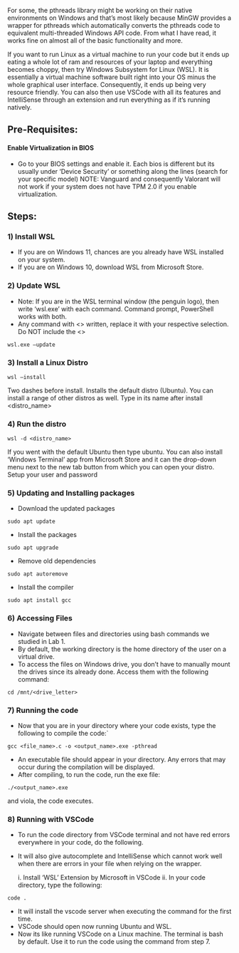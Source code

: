 For some, the pthreads library might be working on their native environments on Windows and that’s most likely because MinGW provides a wrapper for pthreads which automatically converts the pthreads code to equivalent multi-threaded Windows API code. From what I have read, it works fine on almost all of the basic functionality and more. 

If you want to run Linux as a virtual machine to run your code but it ends up eating a whole lot of ram and resources of your laptop and everything becomes choppy, then try Windows Subsystem for Linux (WSL). It is essentially a virtual machine software built right into your OS minus the whole graphical user interface. Consequently, it ends up being very resource friendly. You can also then use VSCode with all its features and IntelliSense through an extension and run everything as if it’s running natively.

## Pre-Requisites:

#### Enable Virtualization in BIOS
- Go to your BIOS settings and enable it. Each bios is different but its usually under ‘Device Security’ or something along the lines (search for your specific model)
NOTE: Vanguard and consequently Valorant will not work if your system does not have TPM 2.0 if you enable virtualization. 

## Steps:

### 1)	Install WSL
- If you are on Windows 11, chances are you already have WSL installed on your system. 
- If you are on Windows 10, download WSL from Microsoft Store.

### 2)	Update WSL
- Note: If you are in the WSL terminal window (the penguin logo), then write ‘wsl.exe’ with each command. Command prompt, PowerShell works with both. 
- Any command with <> written, replace it with your respective selection. Do NOT include the <>

```
wsl.exe –update
```

### 3)	Install a Linux Distro
```
wsl –install
```
Two dashes before install. Installs the default distro (Ubuntu). You can install a range of other distros as well. Type in its name after install <space> <distro_name>

### 4)	Run the distro
```
wsl -d <distro_name>
```
If you went with the default Ubuntu then type ubuntu. 
You can also install ‘Windows Terminal’ app from Microsoft Store and it can the drop-down menu next to the new tab button from which you can open your distro.
Setup your user and password

### 5)	Updating and Installing packages
- Download the updated packages
```
sudo apt update
```
- Install the packages
```
sudo apt upgrade
```
- Remove old dependencies
```
sudo apt autoremove
```
- Install the compiler
```
sudo apt install gcc
```

### 6)	Accessing Files
- Navigate between files and directories using bash commands we studied in Lab 1. 
- By default, the working directory is the home directory of the user on a virtual drive. 
- To access the files on Windows drive, you don’t have to manually mount the drives since its already done. Access them with the following command:
```
cd /mnt/<drive_letter>
```

### 7)	Running the code
- Now that you are in your directory where your code exists, type the following to compile the code:`
```
gcc <file_name>.c -o <output_name>.exe -pthread
```
- An executable file should appear in your directory. Any errors that may occur during the compilation will be displayed. 
- After compiling, to run the code, run the exe file:
```
./<output_name>.exe 
```
and viola, the code executes. 

### 8)	Running with VSCode
- To run the code directory from VSCode terminal and not have red errors everywhere in your code, do the following.
- It will also give autocomplete and IntelliSense which cannot work well when there are errors in your file when relying on the wrapper.

  i.	Install ‘WSL’ Extension by Microsoft in VSCode 
  ii.	In your code directory, type the following:
```
code .
```

- It will install the vscode server when executing the command for the first time.
- VSCode should open now running Ubuntu and WSL.
- Now its like running VSCode on a Linux machine. The terminal is bash by default. Use it to run the code using the command from step 7. 

